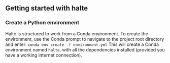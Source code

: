 ## Getting started with halte

### Create a Python environment
Halte is structured to work from a Conda environment. To create the environment, use the Conda prompt to navigate to the project root directory and enter:
`conda env create -f environment.yml`
This will create a Conda environment named `halte`, with all the dependencies installed (provided you have a working internet connection).
